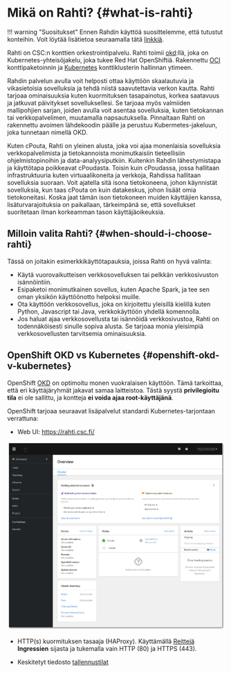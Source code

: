 # Mikä on Rahti? {#what-is-rahti}

!!! warning "Suositukset"
    Ennen Rahdin käyttöä suosittelemme, että tutustut konteihin.
    Voit löytää lisätietoa seuraamalla tätä [linkkiä](ext_docs.md).

Rahti on CSC:n konttien orkestrointipalvelu. Rahti toimii [okd](https://www.okd.io/):llä, joka on Kubernetes-yhteisöjakelu, joka tukee Red Hat OpenShiftiä. Rakennettu [OCI](https://opencontainers.org/) konttipaketoinnin ja [Kubernetes](https://kubernetes.io/) konttiklusterin hallinnan ytimeen.

Rahdin palvelun avulla voit helposti ottaa käyttöön skaalautuvia ja vikasietoisia sovelluksia ja tehdä niistä saavutettavia verkon kautta. Rahti tarjoaa ominaisuuksia kuten kuormituksen tasapainotus, korkea saatavuus ja jatkuvat päivitykset sovelluksellesi. Se tarjoaa myös valmiiden mallipohjien sarjan, joiden avulla voit asentaa sovelluksia, kuten tietokannan tai verkkopalvelimen, muutamalla napsautuksella. Pinnaltaan Rahti on rakennettu avoimen lähdekoodin päälle ja perustuu Kubermetes-jakeluun, joka tunnetaan nimellä OKD.

Kuten cPouta, Rahti on yleinen alusta, joka voi ajaa monenlaisia sovelluksia verkkopalvelimista ja tietokannoista monimutkaisiin tieteellisiin ohjelmistopinoihin ja data-analyysiputkiin. Kuitenkin Rahdin lähestymistapa ja käyttötapa poikkeavat cPoudasta. Toisin kuin cPoudassa, jossa hallitaan infrastruktuuria kuten virtuaalikoneita ja verkkoja, Rahdissa hallitaan sovelluksia suoraan. Voit ajatella sitä isona tietokoneena, johon käynnistät sovelluksia, kun taas cPouta on kuin datakeskus, johon lisäät omia tietokoneitasi. Koska jaat tämän ison tietokoneen muiden käyttäjien kanssa, lisäturvarajoituksia on paikallaan, tärkeimpänä se, että sovellukset suoritetaan ilman korkeamman tason käyttäjäoikeuksia.

## Milloin valita Rahti? {#when-should-i-choose-rahti}

Tässä on joitakin esimerkkikäyttötapauksia, joissa Rahti on hyvä valinta:

* Käytä vuorovaikutteisen verkkosovelluksen tai pelkkän verkkosivuston isännöintiin.
* Esipaketoi monimutkainen sovellus, kuten Apache Spark, ja tee sen oman yksikön käyttöönotto helpoksi muille.
* Ota käyttöön verkkosovellus, joka on kirjoitettu yleisillä kielillä kuten Python, Javascript tai Java, verkkokäyttöön yhdellä komennolla.
* Jos haluat ajaa verkkosovellusta tai isännöidä verkkosivustoa, Rahti on todennäköisesti sinulle sopiva alusta. Se tarjoaa monia yleisimpiä verkkosovellusten tarvitsemia ominaisuuksia.

## OpenShift OKD vs Kubernetes {#openshift-okd-v-kubernetes}

OpenShift [OKD](https://www.okd.io/) on optimoitu monen vuokralaisen käyttöön. Tämä tarkoittaa, että eri käyttäjäryhmät jakavat samaa laitteistoa. Tästä syystä **privilegioitu tila** ei ole sallittu, ja kontteja **ei voida ajaa root-käyttäjänä**.

OpenShift tarjoaa seuraavat lisäpalvelut standardi Kubernetes-tarjontaan verrattuna:

* Web UI: <https://rahti.csc.fi/>

![Rahti WEB UI](../img/Rahti-landing.png)

* HTTP(s) kuormituksen tasaaja (HAProxy). Käyttämällä [Reittejä](networking.md#routes) **Ingressien** sijasta ja tukemalla vain HTTP (80) ja HTTPS (443).

* Keskitetyt tiedosto [tallennustilat](storage/index.md)
